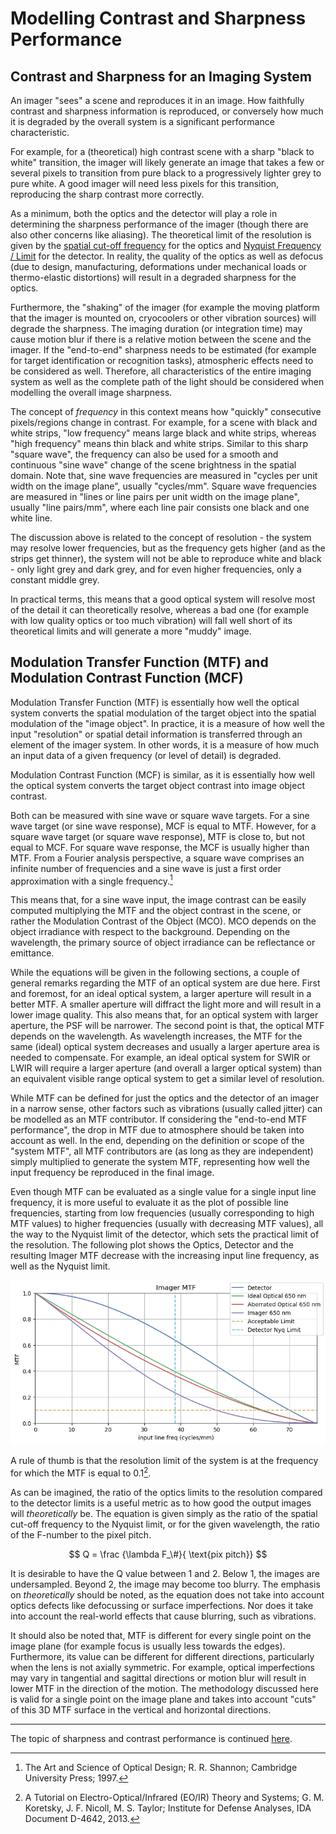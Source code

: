 # Modelling Contrast and Sharpness Performance

## Contrast and Sharpness for an Imaging System

An imager "sees" a scene and reproduces it in an image. How faithfully contrast and sharpness information is reproduced, or conversely how much it is degraded by the overall system is a significant performance characteristic.

For example, for a (theoretical) high contrast scene with a sharp "black to white" transition, the imager will likely generate an image that takes a few or several pixels to transition from pure black to a progressively lighter grey to pure white. A good imager will need less pixels for this transition, reproducing the sharp contrast more correctly.

As a minimum, both the optics and the detector will play a role in determining the sharpness performance of the imager (though there are also other concerns like aliasing). The theoretical limit of the resolution is given by the [spatial cut-off frequency](imager_geom#spatial-cutoff-frequency) for the optics and [Nyquist Frequency / Limit](imager_geom#nyquist-frequency-Limit) for the detector. In reality, the quality of the optics as well as defocus (due to design, manufacturing, deformations under mechanical loads or thermo-elastic distortions) will result in a degraded sharpness for the optics.

Furthermore, the "shaking" of the imager (for example the moving platform that the imager is mounted on, cryocoolers or other vibration sources) will degrade the sharpness. The imaging duration (or integration time) may cause motion blur if there is a relative motion between the scene and the imager. If the "end-to-end" sharpness needs to be estimated (for example for target identification or recognition tasks), atmospheric effects need to be considered as well. Therefore, all characteristics of the entire imaging system as well as the complete path of the light should be considered when modelling the overall image sharpness.

The concept of *frequency* in this context means how "quickly" consecutive pixels/regions change in contrast. For example, for a scene with black and white strips, "low frequency" means large black and white strips, whereas "high frequency" means thin black and white strips. Similar to this sharp "square wave", the frequency can also be used for a smooth and continuous "sine wave" change of the scene brightness in the spatial domain. Note that, sine wave frequencies are measured in "cycles per unit width on the image plane", usually "cycles/mm". Square wave frequencies are measured in "lines or line pairs per unit width on the image plane", usually "line pairs/mm", where each line pair consists one black and one white line.

The discussion above is related to the concept of resolution - the system may resolve lower frequencies, but as the frequency gets higher (and as the strips get thinner), the system will not be able to reproduce white and black - only light grey and dark grey, and for even higher frequencies, only a constant middle grey.

In practical terms, this means that a good optical system will resolve most of the detail it can theoretically resolve, whereas a bad one (for example with low quality optics or too much vibration) will fall well short of its theoretical limits and will generate a more "muddy" image.

## Modulation Transfer Function (MTF) and Modulation Contrast Function (MCF)

Modulation Transfer Function (MTF) is essentially how well the optical system converts the spatial modulation of the target object into the spatial modulation of the "image object". In practice, it is a measure of how well the input "resolution" or spatial detail information is transferred through an element of the imager system. In other words, it is a measure of how much an input data of a given frequency (or level of detail) is degraded.

Modulation Contrast Function (MCF) is similar, as it is essentially how well the optical system converts the target object contrast into image object contrast.

Both can be measured with sine wave or square wave targets. For a sine wave target (or sine wave response), MCF is equal to MTF. However, for a square wave target (or square wave response), MTF is close to, but not equal to MCF. For square wave response, the MCF is usually higher than MTF. From a Fourier analysis perspective, a square wave comprises an infinite number of frequencies and a sine wave is just a first order approximation with a single frequency.[^3]

This means that, for a sine wave input, the image contrast can be easily computed multiplying the MTF and the object contrast in the scene, or rather the Modulation Contrast of the Object (MCO). MCO depends on the object irradiance with respect to the background. Depending on the wavelength, the primary source of object irradiance can be reflectance or emittance.

While the equations will be given in the following sections, a couple of general remarks regarding the MTF of an optical system are due here. First and foremost, for an ideal optical system, a larger aperture will result in a better MTF. A smaller aperture will diffract the light more and will result in a lower image quality. This also means that, for an optical system with larger aperture, the PSF will be narrower. The second point is that, the optical MTF depends on the wavelength. As wavelength increases, the MTF for the same (ideal) optical system decreases and usually a larger aperture area is needed to compensate. For example, an ideal optical system for SWIR or LWIR will require a larger aperture (and overall a larger optical system) than an equivalent visible range optical system to get a similar level of resolution.

While MTF can be defined for just the optics and the detector of an imager in a narrow sense, other factors such as vibrations (usually called jitter) can be modelled as an MTF contributor. If considering the "end-to-end MTF performance", the drop in MTF due to atmosphere should be taken into account as well. In the end, depending on the definition or scope of the "system MTF", all MTF contributors are (as long as they are independent) simply multiplied to generate the system MTF, representing how well the input frequency be reproduced in the final image.

Even though MTF can be evaluated as a single value for a single input line frequency, it is more useful to evaluate it as the plot of possible line frequencies, starting from low frequencies (usually corresponding to high MTF values) to higher frequencies (usually with decreasing MTF values), all the way to the Nyquist limit of the detector, which sets the practical limit of the resolution. The following plot shows the Optics, Detector and the resulting Imager MTF decrease with the increasing input line frequency, as well as the Nyquist limit.

![Static MTF](images/static_mtf.png "Sample MTF plot")

A rule of thumb is that the resolution limit of the system is at the frequency for which the MTF is equal to 0.1[^1].

As can be imagined, the ratio of the optics limits to the resolution compared to the detector limits is a useful metric as to how good the output images will *theoretically* be. The equation is given simply as the ratio of the spatial cut-off frequency to the Nyquist limit, or for the given wavelength, the ratio of the F-number to the pixel pitch.

$$ Q = \frac {\lambda F_\#}{ \text{pix pitch}}  $$

It is desirable to have the Q value between 1 and 2. Below 1, the images are undersampled. Beyond 2, the image may become too blurry. The emphasis on *theoretically* should be noted, as the equation does not take into account optics defects like defocussing or surface imperfections. Nor does it take into account the real-world effects that cause blurring, such as vibrations.

It should also be noted that, MTF is different for every single point on the image plane (for example focus is usually less towards the edges). Furthermore, its value can be different for different directions, particularly when the lens is not axially symmetric. For example, optical imperfections may vary in tangential and sagittal directions or motion blur will result in lower MTF in the direction of the motion. The methodology discussed here is valid for a single point on the image plane and takes into account "cuts" of this 3D MTF surface in the vertical and horizontal directions.

---

The topic of sharpness and contrast performance is continued [here](sharpness_pt2).

[^1]: A Tutorial on Electro-Optical/Infrared (EO/IR) Theory and Systems; G. M. Koretsky, J. F. Nicoll, M. S. Taylor; Institute for Defense Analyses, IDA Document D-4642, 2013.

[^3]: The Art and Science of Optical Design; R. R. Shannon; Cambridge University Press; 1997.
